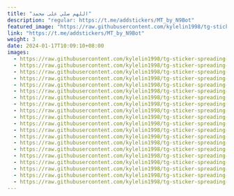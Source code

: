 ```yaml
---
title: "اللهم صلي على محمد"
description: "regular: https://t.me/addstickers/MT_by_N9Bot"
featured_image: "https://raw.githubusercontent.com/kylelin1998/tg-sticker-spreading-worldwide-images/main/img/b04ab45a-bd91-4338-b4ac-ada0c5918521.jpg"
link: "https://t.me/addstickers/MT_by_N9Bot"
weight: 3
date: 2024-01-17T10:09:10+08:00
images:
  - https://raw.githubusercontent.com/kylelin1998/tg-sticker-spreading-worldwide-images/main/img/b04ab45a-bd91-4338-b4ac-ada0c5918521.jpg
  - https://raw.githubusercontent.com/kylelin1998/tg-sticker-spreading-worldwide-images/main/img/0d9a3eee-9dbb-4aeb-ab03-a85e2e70cf17.jpg
  - https://raw.githubusercontent.com/kylelin1998/tg-sticker-spreading-worldwide-images/main/img/31bee984-34a2-43d8-8e7a-72ca531e81c8.jpg
  - https://raw.githubusercontent.com/kylelin1998/tg-sticker-spreading-worldwide-images/main/img/12c2f85f-7e75-4bfc-a02e-d935bbbf7aef.jpg
  - https://raw.githubusercontent.com/kylelin1998/tg-sticker-spreading-worldwide-images/main/img/6bf2a4eb-ec91-4374-91e2-6062caeacc91.jpg
  - https://raw.githubusercontent.com/kylelin1998/tg-sticker-spreading-worldwide-images/main/img/7bb58b01-fc66-4dff-bf16-011530f7ada0.jpg
  - https://raw.githubusercontent.com/kylelin1998/tg-sticker-spreading-worldwide-images/main/img/620cf39e-edec-441b-b5ce-6da473cb95de.jpg
  - https://raw.githubusercontent.com/kylelin1998/tg-sticker-spreading-worldwide-images/main/img/88e52279-306a-41f7-bf78-283e4588d36f.jpg
  - https://raw.githubusercontent.com/kylelin1998/tg-sticker-spreading-worldwide-images/main/img/53da9907-8ad5-4492-99d8-debdce11f6c9.jpg
  - https://raw.githubusercontent.com/kylelin1998/tg-sticker-spreading-worldwide-images/main/img/a88ec50c-f2d7-4197-a1d6-d844862c3511.jpg
  - https://raw.githubusercontent.com/kylelin1998/tg-sticker-spreading-worldwide-images/main/img/dedc5ba3-bdd4-4f59-a02a-69e5c2b59999.jpg
  - https://raw.githubusercontent.com/kylelin1998/tg-sticker-spreading-worldwide-images/main/img/e5ab0de5-d4c7-4ff6-86d4-cef442166d4a.jpg
  - https://raw.githubusercontent.com/kylelin1998/tg-sticker-spreading-worldwide-images/main/img/b8646c43-9390-4914-a79e-43328dd26497.jpg
  - https://raw.githubusercontent.com/kylelin1998/tg-sticker-spreading-worldwide-images/main/img/8abc2e83-5e27-43d9-b20c-11756c4274c4.jpg
  - https://raw.githubusercontent.com/kylelin1998/tg-sticker-spreading-worldwide-images/main/img/205a8adb-55d0-4698-a6ed-251872866862.jpg
  - https://raw.githubusercontent.com/kylelin1998/tg-sticker-spreading-worldwide-images/main/img/de283138-49be-4e4d-8c97-4e1a56a8c616.jpg
  - https://raw.githubusercontent.com/kylelin1998/tg-sticker-spreading-worldwide-images/main/img/396b4060-71d1-425d-ae34-aeeaa3324a54.jpg
  - https://raw.githubusercontent.com/kylelin1998/tg-sticker-spreading-worldwide-images/main/img/03448bfa-b5c8-4188-9d0e-27d0cb93d579.jpg
  - https://raw.githubusercontent.com/kylelin1998/tg-sticker-spreading-worldwide-images/main/img/21ff1d23-bf54-469d-bc78-c8630432958d.jpg
  - https://raw.githubusercontent.com/kylelin1998/tg-sticker-spreading-worldwide-images/main/img/efc437a2-add1-43b1-984d-79fd71a54487.jpg
---
```

